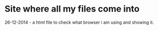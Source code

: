 Site where all my files come into
=================================

26-12-2014 - a html file to check what browser i am using and showing it. <to incorporate sharing via whatsapp from mobile phone>

